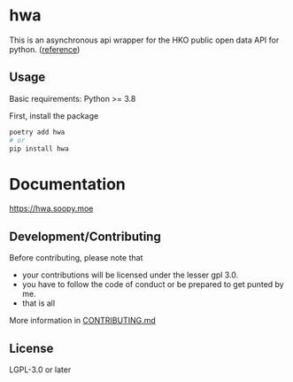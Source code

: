 # hwa

This is an asynchronous api wrapper for the HKO public open data API for python.
([reference](https://www.hko.gov.hk/en/weatherAPI/doc/files/HKO_Open_Data_API_Documentation.pdf))

## Usage
Basic requirements: Python >= 3.8

First, install the package
```bash
poetry add hwa
# or
pip install hwa
```

# Documentation
https://hwa.soopy.moe

## Development/Contributing
Before contributing, please note that
- your contributions will be licensed under the lesser gpl 3.0.
- you have to follow the code of conduct or be prepared to get punted by me.
- that is all

More information in [CONTRIBUTING.md](./CONTRIBUTING.md)

## License
LGPL-3.0 or later
